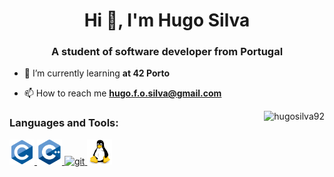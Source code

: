 <h1 align="center">Hi 👋, I'm Hugo Silva</h1>
<h3 align="center">A student of software developer from Portugal</h3>



- 🌱 I’m currently learning **at 42 Porto**

- 📫 How to reach me **hugo.f.o.silva@gmail.com**
<p><img align="right" src="https://github-readme-stats.vercel.app/api/top-langs?username=hugosilva92&show_icons=true&locale=en&layout=compact" alt="hugosilva92" /></p>

<h3 align="left">Languages and Tools:</h3>
<p align="left"> <a href="https://www.cprogramming.com/" target="_blank" rel="noreferrer"> <img src="https://raw.githubusercontent.com/devicons/devicon/master/icons/c/c-original.svg" alt="c" width="40" height="40"/> </a> <a href="https://www.w3schools.com/cpp/" target="_blank" rel="noreferrer"> <img src="https://raw.githubusercontent.com/devicons/devicon/master/icons/cplusplus/cplusplus-original.svg" alt="cplusplus" width="40" height="40"/> </a> <a href="https://git-scm.com/" target="_blank" rel="noreferrer"> <img src="https://www.vectorlogo.zone/logos/git-scm/git-scm-icon.svg" alt="git" width="40" height="40"/> </a> <a href="https://www.linux.org/" target="_blank" rel="noreferrer"> <img src="https://raw.githubusercontent.com/devicons/devicon/master/icons/linux/linux-original.svg" alt="linux" width="40" height="40"/> </a> </p>




